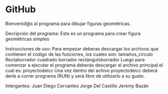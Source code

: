 # GitHub

Bienvenid@s al programa para dibujar figuras geométricas.

Decripción del programa:
Este es un programa para crear figura geométricas simples

Instrucciones de uso:
Para empezar deberas descargar los archivos que contienen el codigo de las funciones, los cuales son:
tamaños_circulo
Rectaborrador
cuadrado
borrador
rectánguloborrador
Luego para comenzar a ejecutar el programa deberás descargar el archivo principal el cual es:
proyectodeicc
Una vez dentro del achivo proyectodeicc deberá derle a correr programa (RUN) y  será libre de utilizarlo a su gusto.

Intergantes:
Juan Diego Cervantes
Jorge Del Castillo
Jeremy Bazán
